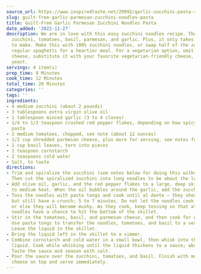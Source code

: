 ```yaml
---
source_url: https://www.inspiredtaste.net/29992/garlic-zucchini-pasta-recipe/
slug: guilt-free-garlic-parmesan-zucchini-noodles-pasta
title: Guilt-Free Garlic Parmesan Zucchini Noodles Pasta
date_added: '2022-11-27'
description: We are in love with this easy zucchini noodles recipe. There’s fresh
  zucchini, tomatoes, basil, parmesan, and garlic. Plus, it only takes 20 minutes
  to make. Make this with 100% zucchini noodles, or swap half of the zucchini for
  regular spaghetti for a heartier meal. For a vegetarian option, omit the parmesan
  cheese, substitute it with your favorite vegetarian-friendly cheese, or use nutritional
  yeast.
servings: 4 item(s)
prep_time: 8 Minutes
cook_time: 12 Minutes
total_time: 20 Minutes
categories: ''
tags: ''
ingredients:
- 4 medium zucchini (about 2 pounds)
- 3 tablespoons extra virgin olive oil
- 1 tablespoon minced garlic (3 to 4 cloves)
- 1/4 to 1/2 teaspoon crushed red pepper flakes, depending on how spicy you like the
  pasta
- 2 medium tomatoes, chopped, see note (about 12 ounces)
- 1/2 cup shredded parmesan cheese, plus more for serving, see notes for alternatives
- 1 cup basil leaves, torn into pieces
- 1 teaspoon cornstarch
- 2 teaspoons cold water
- Salt, to taste
directions:
- Trim and spiralize the zucchini (see notes below for doing this without a spiralizer).
  Then cut the spiralized zucchini into long noodles to be about the length of spaghetti.
- Add olive oil, garlic, and the red pepper flakes to a large, deep skillet. Turn
  to medium heat. When the oil bubbles around the garlic, add the zucchini noodles.
- Toss the noodles with pasta tongs and cook until al dente — they should be wilted
  but still have a crunch; 5 to 7 minutes. Do not let the noodles cook any longer,
  or else they will become mushy. As they cook, keep tossing so that all the zucchini
  noodles have a chance to hit the bottom of the skillet.
- Stir in the tomatoes, basil, and parmesan cheese, and then cook for one minute.
  Use pasta tongs to transfer the noodles, tomatoes, and basil to a serving dish.
  Leave the liquid in the skillet.
- Bring the liquid left in the skillet to a simmer.
- Combine cornstarch and cold water in a small bowl, then whisk into the simmering
  liquid. Cook while whisking until the liquid thickens to a sauce; about 1 minute.
  Taste the sauce and season with salt.
- Pour the sauce over the zucchini, tomatoes, and basil. Finish with more parmesan
  cheese on top and serve immediately.
---
```

